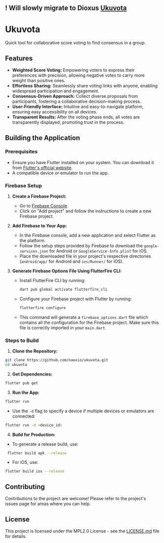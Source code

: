 ! Will slowly migrate to Dioxus [Ukuvota](https://github.com/naoxio/ukuvota)
---

# Ukuvota
Quick tool for collaborative score voting to find consensus in a group.

## Features

- **Weighted Score Voting:** Empowering voters to express their preferences with precision, allowing negative votes to carry more weight than positive ones.
- **Effortless Sharing:** Seamlessly share voting links with anyone, enabling widespread participation and engagement.
- **Consensus-Driven Approach:** Collect diverse proposals from participants, fostering a collaborative decision-making process.
- **User-Friendly Interface:** Intuitive and easy-to-navigate platform, ensuring easy accessibility on all devices.
- **Transparent Results:** After the voting phase ends, all votes are transparently displayed, promoting trust in the process.

## Building the Application

### Prerequisites

- Ensure you have Flutter installed on your system. You can download it from [Flutter's official website](https://flutter.dev).
- A compatible device or emulator to run the app.


### Firebase Setup

1. **Create a Firebase Project:**
   - Go to [Firebase Console](https://console.firebase.google.com/).
   - Click on "Add project" and follow the instructions to create a new Firebase project.

2. **Add Firebase to Your App:**
   - In the Firebase console, add a new application and select Flutter as the platform.
   - Follow the setup steps provided by Firebase to download the `google-services.json` for Android or `GoogleService-Info.plist` for iOS.
   - Place the downloaded file in your project's respective directories (`android/app/` for Android and `ios/Runner/` for iOS).

3. **Generate Firebase Options File Using FlutterFire CLI:**
   - Install FlutterFire CLI by running:
     ```bash
     dart pub global activate flutterfire_cli
     ```
   - Configure your Firebase project with Flutter by running:
     ```bash
     flutterfire configure
     ```
   - This command will generate a `firebase_options.dart` file which contains all the configuration for the Firebase project. Make sure this file is correctly imported in your `main.dart`.


### Steps to Build

1. **Clone the Repository:**
```bash
git clone https://github.com/naoxio/ukuvota.git
cd ukuvota
```

2. **Get Dependencies:**
```bash
flutter pub get
```

3. **Run the App:**
```bash
flutter run
```
- Use the `-d` flag to specify a device if multiple devices or emulators are connected:
```bash
flutter run -d <device_id>
```

4. **Build for Production:**
- To generate a release build, use:
```bash
 flutter build apk --release
 ```
- For iOS, use:
 ```bash
 flutter build ios --release
 ```

## Contributing

Contributions to the project are welcome! Please refer to the project's issues page for areas where you can help.

## License

This project is licensed under the MPL2.0 License - see the [LICENSE.md](LICENSE.md) file for details.

